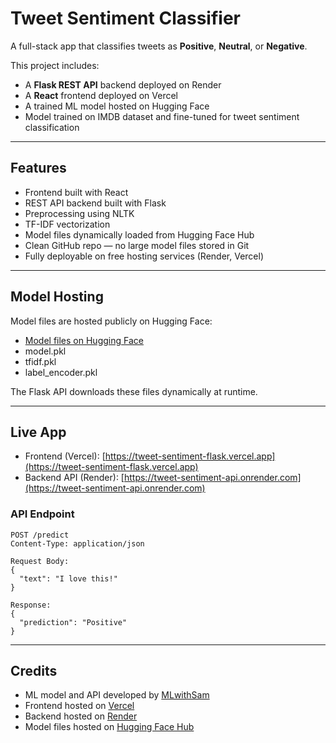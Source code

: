 # Tweet Sentiment Classifier

A full-stack app that classifies tweets as **Positive**, **Neutral**, or **Negative**.

This project includes:

- A **Flask REST API** backend deployed on Render
- A **React** frontend deployed on Vercel
- A trained ML model hosted on Hugging Face
- Model trained on IMDB dataset and fine-tuned for tweet sentiment classification

---

## Features

- Frontend built with React
- REST API backend built with Flask
- Preprocessing using NLTK
- TF-IDF vectorization
- Model files dynamically loaded from Hugging Face Hub
- Clean GitHub repo — no large model files stored in Git
- Fully deployable on free hosting services (Render, Vercel)

---

## Model Hosting

Model files are hosted publicly on Hugging Face:

- [Model files on Hugging Face](https://huggingface.co/MLwithSam/tweet-sentiment-app/tree/main)
- model.pkl
- tfidf.pkl
- label_encoder.pkl

The Flask API downloads these files dynamically at runtime.

---

## Live App

- Frontend (Vercel): [https://tweet-sentiment-flask.vercel.app](https://tweet-sentiment-flask.vercel.app)
- Backend API (Render): [https://tweet-sentiment-api.onrender.com](https://tweet-sentiment-api.onrender.com)

### API Endpoint

```http
POST /predict
Content-Type: application/json

Request Body:
{
  "text": "I love this!"
}

Response:
{
  "prediction": "Positive"
}

```

---

## Credits

- ML model and API developed by [MLwithSam](https://huggingface.co/MLwithSam)
- Frontend hosted on [Vercel](https://tweet-sentiment-flask.vercel.app)
- Backend hosted on [Render](https://tweet-sentiment-api.onrender.com)
- Model files hosted on [Hugging Face Hub](https://huggingface.co/MLwithSam/tweet-sentiment-app/tree/main)
